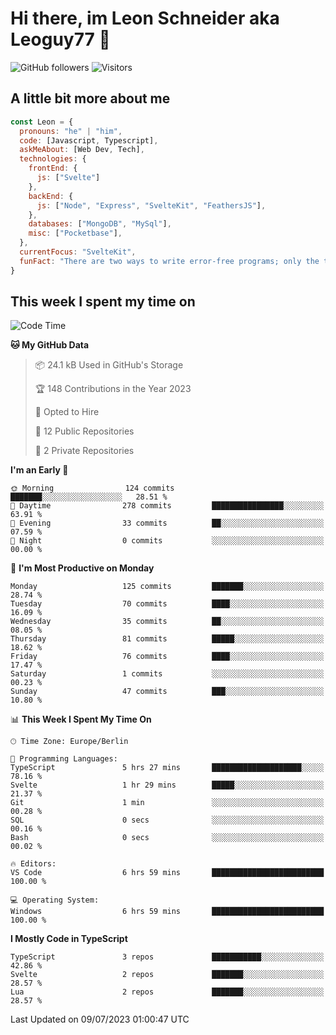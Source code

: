 # Hi there, im Leon Schneider aka Leoguy77 👋

![GitHub followers](https://img.shields.io/github/followers/leoguy77.svg?style=social&label=Followers) ![Visitors](https://visitor-badge.glitch.me/badge?page_id=leoguy77.leoguy77)

## A little bit more about me

```javascript
const Leon = {
  pronouns: "he" | "him",
  code: [Javascript, Typescript],
  askMeAbout: [Web Dev, Tech],
  technologies: {
    frontEnd: {
      js: ["Svelte"]
    },
    backEnd: {
      js: ["Node", "Express", "SvelteKit", "FeathersJS"],
    },
    databases: ["MongoDB", "MySql"],
    misc: ["Pocketbase"],
  },
  currentFocus: "SvelteKit",
  funFact: "There are two ways to write error-free programs; only the third one works"
}
```

## This week I spent my time on

<!--START_SECTION:waka-->
![Code Time](http://img.shields.io/badge/Code%20Time-84%20hrs%2053%20mins-blue)

**🐱 My GitHub Data** 

> 📦 24.1 kB Used in GitHub's Storage 
 > 
> 🏆 148 Contributions in the Year 2023
 > 
> 💼 Opted to Hire
 > 
> 📜 12 Public Repositories 
 > 
> 🔑 2 Private Repositories 
 > 
**I'm an Early 🐤** 

```text
🌞 Morning                124 commits         ███████░░░░░░░░░░░░░░░░░░   28.51 % 
🌆 Daytime                278 commits         ████████████████░░░░░░░░░   63.91 % 
🌃 Evening                33 commits          ██░░░░░░░░░░░░░░░░░░░░░░░   07.59 % 
🌙 Night                  0 commits           ░░░░░░░░░░░░░░░░░░░░░░░░░   00.00 % 
```
📅 **I'm Most Productive on Monday** 

```text
Monday                   125 commits         ███████░░░░░░░░░░░░░░░░░░   28.74 % 
Tuesday                  70 commits          ████░░░░░░░░░░░░░░░░░░░░░   16.09 % 
Wednesday                35 commits          ██░░░░░░░░░░░░░░░░░░░░░░░   08.05 % 
Thursday                 81 commits          █████░░░░░░░░░░░░░░░░░░░░   18.62 % 
Friday                   76 commits          ████░░░░░░░░░░░░░░░░░░░░░   17.47 % 
Saturday                 1 commits           ░░░░░░░░░░░░░░░░░░░░░░░░░   00.23 % 
Sunday                   47 commits          ███░░░░░░░░░░░░░░░░░░░░░░   10.80 % 
```


📊 **This Week I Spent My Time On** 

```text
🕑︎ Time Zone: Europe/Berlin

💬 Programming Languages: 
TypeScript               5 hrs 27 mins       ████████████████████░░░░░   78.16 % 
Svelte                   1 hr 29 mins        █████░░░░░░░░░░░░░░░░░░░░   21.37 % 
Git                      1 min               ░░░░░░░░░░░░░░░░░░░░░░░░░   00.28 % 
SQL                      0 secs              ░░░░░░░░░░░░░░░░░░░░░░░░░   00.16 % 
Bash                     0 secs              ░░░░░░░░░░░░░░░░░░░░░░░░░   00.02 % 

🔥 Editors: 
VS Code                  6 hrs 59 mins       █████████████████████████   100.00 % 

💻 Operating System: 
Windows                  6 hrs 59 mins       █████████████████████████   100.00 % 
```

**I Mostly Code in TypeScript** 

```text
TypeScript               3 repos             ███████████░░░░░░░░░░░░░░   42.86 % 
Svelte                   2 repos             ███████░░░░░░░░░░░░░░░░░░   28.57 % 
Lua                      2 repos             ███████░░░░░░░░░░░░░░░░░░   28.57 % 
```




 Last Updated on 09/07/2023 01:00:47 UTC
<!--END_SECTION:waka-->
